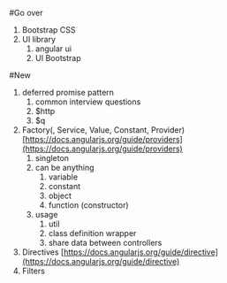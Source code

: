 #Go over
1. Bootstrap CSS
1. UI library
	1. angular ui
	1. UI Bootstrap

#New
1. deferred promise pattern
	1. common interview questions
	1. $http
	1. $q
1. Factory(, Service, Value, Constant, Provider) [https://docs.angularjs.org/guide/providers](https://docs.angularjs.org/guide/providers)
	1. singleton
	1. can be anything
		1. variable
		1. constant
		1. object
		1. function (constructor)
	1. usage
		1. util
		1. class definition wrapper
		1. share data between controllers
1. Directives [https://docs.angularjs.org/guide/directive](https://docs.angularjs.org/guide/directive)
1. Filters
